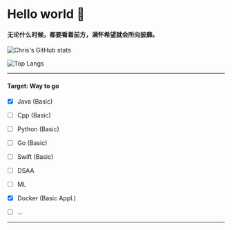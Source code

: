 # Hello world 🥳

#### 无论什么时候，都要看着前方，满怀希望就会所向披靡。

![Chris's GitHub stats](https://github-readme-stats.vercel.app/api?username=HeZean&count_private=true&show_icons=true)

![Top Langs](https://github-readme-stats.vercel.app/api/top-langs/?username=HeZean&layout=compact)

---

#### Target: Way to go

- [x] Java (Basic)
- [ ] Cpp (Basic)
- [ ] Python (Basic)
- [ ] Go (Basic)
- [ ] Swift (Basic)
- [ ] DSAA
- [ ] ML
- [x] Docker (Basic Appl.)
- [ ] ...


---

<!--

😶 Kaggle [@ChrisHZA](https://www.kaggle.com/chrishza)

😶‍🌫️ LeetCode [@Chris](https://leetcode-cn.com/u/chris-eh/)

😮 Topcoder [@SUSTCat](https://www.topcoder.com/members/SUSTCat)

-->
